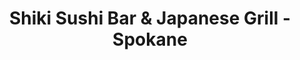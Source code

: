 ---
layout: place
title: Shiki Sushi Bar & Japanese Grill - Spokane
permalink: /washington/spokane/shiki-sushi-bar-japanese-grill-spokane.html
stateAbbr: WA
stateName: Washington
cityName: Spokane
seo:
  type: restaurant
  links: null
place_id: ChIJv3Ci9PIZnlQRW-RlGl2_4K8
photos:
  - name: >-
      places/ChIJv3Ci9PIZnlQRW-RlGl2_4K8/photos/AeeoHcI1mg7NsXVnAl_Jp76L-8mqZmkEE4xP_Z8IDCFSYcSJ-wVrtAX3RzAVcbbayra9MdvR0VDILfRk-AUrV_gYfoEhliRR0InPU1e0gycj0UotKgYJMzOHaqTse1Pw0L-b6kCOlRVxfna4_yoPg8UyFSWDArrqUI6OsQVoOLTZS9foo4o8p9PUqfqMVMb-91DcoEl8nU8NtdfJhySKzkw1Muq_mZqdr7FAYYGBBQ2RqTohRJBe3DC6Qt2NB_gKH1Ugv-ytsabkH7VrhjnpoiCAOxJyhbiuV4Uskmh59BDWYadvQA
    widthPx: 960
    heightPx: 759
    authorAttributions:
      - displayName: Shiki Sushi Bar & Japanese Grill - Spokane
        uri: https://maps.google.com/maps/contrib/100952827365943837612
        photoUri: >-
          https://lh3.googleusercontent.com/a-/ALV-UjVAyXYUB9rrjb65PMEsq4zW_hfD8G--wbtrQyzGZpSw5Qo0E6U=s100-p-k-no-mo
    flagContentUri: >-
      https://www.google.com/local/imagery/report/?cb_client=maps_api_places.places_api&image_key=!1e10!2sAF1QipPxAAfLfZSG1i0H8kfM2U8ev3fyLSOws-wMznAL&hl=en-US
    googleMapsUri: >-
      https://www.google.com/maps/place//data=!3m4!1e2!3m2!1sAF1QipPxAAfLfZSG1i0H8kfM2U8ev3fyLSOws-wMznAL!2e10!4m2!3m1!1s0x549e19f2f4a270bf:0xafe0bf5d1a65e45b
  - name: >-
      places/ChIJv3Ci9PIZnlQRW-RlGl2_4K8/photos/AeeoHcJHjBie88rMZKzhmOZ7yYsLp6z88Ys7TXfSzlD1jmxGtgyJf27KmoKlfPFdDjk0bsFYyD4vHZdSZQpLdMRt-93Bn-Pbod3wTRgFyyKqtQ3JMtKVLtuDAfLb9bOoBxK0oVNvpPiSGWqAZzvUVDQyc3SBlEm7Ng4ivyCpxn9GC1jP1qX6GR951UmTeZgdy9zoJxCw9lk2enNFSpn_j2CKqDPCQhxX6ZgLG10iDFBZOMomjkfF1QbWjqFF4s0yo8jQOEP0jikVuvXXjM2rj0Llv5SlM6x1ICJlXAqD3bQ4_BG9_A
    widthPx: 1702
    heightPx: 1276
    authorAttributions:
      - displayName: Shiki Sushi Bar & Japanese Grill - Spokane
        uri: https://maps.google.com/maps/contrib/100952827365943837612
        photoUri: >-
          https://lh3.googleusercontent.com/a-/ALV-UjVAyXYUB9rrjb65PMEsq4zW_hfD8G--wbtrQyzGZpSw5Qo0E6U=s100-p-k-no-mo
    flagContentUri: >-
      https://www.google.com/local/imagery/report/?cb_client=maps_api_places.places_api&image_key=!1e10!2sAF1QipOBY2TkyNygmb_ivQMrf98vcG5kIbO-gufFNchl&hl=en-US
    googleMapsUri: >-
      https://www.google.com/maps/place//data=!3m4!1e2!3m2!1sAF1QipOBY2TkyNygmb_ivQMrf98vcG5kIbO-gufFNchl!2e10!4m2!3m1!1s0x549e19f2f4a270bf:0xafe0bf5d1a65e45b
  - name: >-
      places/ChIJv3Ci9PIZnlQRW-RlGl2_4K8/photos/AeeoHcIrRDVLS4bmB2HOue8ILK8m04BNopEAvYk0E_YsciL-0vdoKFRcrNfN01QsW7QjYi0ZcL25712WTVcB-Byj6wdP6br23CC66E33YuNdpuSSt1rhJcxWVgCnAj2j3stqZVlgAW8c12oIFf8_3DroFTjudd760wAKYrrp4g747Yeh9Tn4nXHdpIiQp4DcmzBKPKs_-V5ziniZMkFL_vXLs9TCtiYxpX-SMScDJLOW0xLFSkuV0SqX1bF0wSZx-tY1wDjobutSur95L7h0FT7Cf6W38f3x26ASCwA_1KokCt723g
    widthPx: 1001
    heightPx: 1184
    authorAttributions:
      - displayName: Shiki Sushi Bar & Japanese Grill - Spokane
        uri: https://maps.google.com/maps/contrib/100952827365943837612
        photoUri: >-
          https://lh3.googleusercontent.com/a-/ALV-UjVAyXYUB9rrjb65PMEsq4zW_hfD8G--wbtrQyzGZpSw5Qo0E6U=s100-p-k-no-mo
    flagContentUri: >-
      https://www.google.com/local/imagery/report/?cb_client=maps_api_places.places_api&image_key=!1e10!2sAF1QipMTaAmhQlgohIHup1K9Io-fLrCppK5hs5HyRPYC&hl=en-US
    googleMapsUri: >-
      https://www.google.com/maps/place//data=!3m4!1e2!3m2!1sAF1QipMTaAmhQlgohIHup1K9Io-fLrCppK5hs5HyRPYC!2e10!4m2!3m1!1s0x549e19f2f4a270bf:0xafe0bf5d1a65e45b
  - name: >-
      places/ChIJv3Ci9PIZnlQRW-RlGl2_4K8/photos/AeeoHcKqzy-BT9bs26t_eRSoa69ACGACSdui0yZy65NvnSqp9zRjB54LeTpkzOe7pf7ACCkJ6t86jdH7Cas4VfkHYLtMRgnUCDlunt7Yj64R77lu10q6rVO61kJ7_5sUaDm2IsSR57uhiQpE_TM149F-TdGas7P-zodsaFiRBh_1hMEJ67VaxJEvRylqeivYmpbO1d91cC6mAuxtHdLEOSM9LWKyqVO9dijc8CWSCQtKIICRmF38SadE6cRR_9So3JdqHrG5KWD-HLTdyNRkmppe_qmVun9wdvmwXaHkO1_HV27dUg
    widthPx: 3433
    heightPx: 3433
    authorAttributions:
      - displayName: Shiki Sushi Bar & Japanese Grill - Spokane
        uri: https://maps.google.com/maps/contrib/100952827365943837612
        photoUri: >-
          https://lh3.googleusercontent.com/a-/ALV-UjVAyXYUB9rrjb65PMEsq4zW_hfD8G--wbtrQyzGZpSw5Qo0E6U=s100-p-k-no-mo
    flagContentUri: >-
      https://www.google.com/local/imagery/report/?cb_client=maps_api_places.places_api&image_key=!1e10!2sAF1QipMasbixWmKG4j9qUQb_yKsNyCLogkT5CnO6-itX&hl=en-US
    googleMapsUri: >-
      https://www.google.com/maps/place//data=!3m4!1e2!3m2!1sAF1QipMasbixWmKG4j9qUQb_yKsNyCLogkT5CnO6-itX!2e10!4m2!3m1!1s0x549e19f2f4a270bf:0xafe0bf5d1a65e45b
  - name: >-
      places/ChIJv3Ci9PIZnlQRW-RlGl2_4K8/photos/AeeoHcIbJ6JsjIyjVu2xn-UMjzvc-bjr9BJDgqsz8lhdtjpClNuW7r8FiqvieWAKEKwceprV1JR8t9Xd0j0r1ouNNfDYhJmqSZtrTCIEaxM3-yOh57AHMxfg0jlox2puHoNVHN94JXnqPrKxNmDcVr743Qjratq7nl4aQOOaMrdw2esO55e2H74QNHFZNkmHiZUP97-dZ2olvZ5BPeCZPUZwpVKgUkufQ9nrWS5-J_1x7u6_6TSfIWW5viJCwCsFbfH7XLiEur_FRxa1q24mNzpdtqX3fR-YG_Q8AXRPwoQoniAIqZDngZC_pNjXfjCuA-pClPOp_bRpZNiaAL535oDaZs0YKQFqtbIzP7kuWvQkzEbEm5Ns_v4Xo3J7sufpW_0mfxYRcIJHI3BseYx71GkShIsgz3FHXyDRfuVeaFmgwo7gEOrX
    widthPx: 3600
    heightPx: 4800
    authorAttributions:
      - displayName: Dung Ho
        uri: https://maps.google.com/maps/contrib/101301595736424613652
        photoUri: >-
          https://lh3.googleusercontent.com/a/ACg8ocIqqkk42nnvIujXQITvFjJAzkSHLxfSWhANc6wHa2vitqF1Zg=s100-p-k-no-mo
    flagContentUri: >-
      https://www.google.com/local/imagery/report/?cb_client=maps_api_places.places_api&image_key=!1e10!2sCIHM0ogKEICAgID7-p-0uwE&hl=en-US
    googleMapsUri: >-
      https://www.google.com/maps/place//data=!3m4!1e2!3m2!1sCIHM0ogKEICAgID7-p-0uwE!2e10!4m2!3m1!1s0x549e19f2f4a270bf:0xafe0bf5d1a65e45b
  - name: >-
      places/ChIJv3Ci9PIZnlQRW-RlGl2_4K8/photos/AeeoHcKiYpIrqtayTurvyyIX2tLEH-OVV6z_mNA7yvsb0paHNbTlXaZnFRtbwygqCLbTr2k4IRWtLdOl04aC7a7wl5sT9IyZzIq1qyH6vO4XXNw79tDZQNSaHinpmDRonoDdvDOsuiQUdq8gcI2PAm07XKjQgoXW77qQSOE9HlR-MbgfdA4cXgasZ45PO3lLpra2UY6pos1RpZfP0EbpwAlosdmbIDkFQhgyEzxxdArnVqYD24L0lAGJEQ9cs3C9ihPHgy5IB-aH1pZEzs5_fX8NKcbQ2q_6_7WTHBVOJZL9-7H0nQ
    widthPx: 448
    heightPx: 640
    authorAttributions:
      - displayName: Shiki Sushi Bar & Japanese Grill - Spokane
        uri: https://maps.google.com/maps/contrib/100952827365943837612
        photoUri: >-
          https://lh3.googleusercontent.com/a-/ALV-UjVAyXYUB9rrjb65PMEsq4zW_hfD8G--wbtrQyzGZpSw5Qo0E6U=s100-p-k-no-mo
    flagContentUri: >-
      https://www.google.com/local/imagery/report/?cb_client=maps_api_places.places_api&image_key=!1e10!2sAF1QipNjJ2QfH5hNxw1SyxFU3RfgCWsYzEA95qdlgyo-&hl=en-US
    googleMapsUri: >-
      https://www.google.com/maps/place//data=!3m4!1e2!3m2!1sAF1QipNjJ2QfH5hNxw1SyxFU3RfgCWsYzEA95qdlgyo-!2e10!4m2!3m1!1s0x549e19f2f4a270bf:0xafe0bf5d1a65e45b
  - name: >-
      places/ChIJv3Ci9PIZnlQRW-RlGl2_4K8/photos/AeeoHcJniH8jT4ssZihsXjsKlfVm2rGh8ni_gDsTZzUQr2piOSJ7RN3-6uEwTwz1Kr6Mbic2I3bGD1AOYH3DrJgHI689Bh3G0NxsXYDqALRYwscS4xgDOQCVlFcWlAvOO4BZgsue-A8aSmKTUfM7DSu9fuPmMfDQtQGt-q4HMOR7JsIM061RwXR5lxorcYUiNTexilAwTbF1Dl4J6HT_j6ym109K88QLmq9orzxd3oeXMcQMMz9XWjMb4qpvbhbMXQhZbIOWsuXMjZ8wMf18SYhbys5UkVU-OPuFVafXZBkwt5GlZQ
    widthPx: 3508
    heightPx: 3508
    authorAttributions:
      - displayName: Shiki Sushi Bar & Japanese Grill - Spokane
        uri: https://maps.google.com/maps/contrib/100952827365943837612
        photoUri: >-
          https://lh3.googleusercontent.com/a-/ALV-UjVAyXYUB9rrjb65PMEsq4zW_hfD8G--wbtrQyzGZpSw5Qo0E6U=s100-p-k-no-mo
    flagContentUri: >-
      https://www.google.com/local/imagery/report/?cb_client=maps_api_places.places_api&image_key=!1e10!2sAF1QipPAhNDy4u9RO7gi_BOVqeP6peSWTCSHdHEuaBFy&hl=en-US
    googleMapsUri: >-
      https://www.google.com/maps/place//data=!3m4!1e2!3m2!1sAF1QipPAhNDy4u9RO7gi_BOVqeP6peSWTCSHdHEuaBFy!2e10!4m2!3m1!1s0x549e19f2f4a270bf:0xafe0bf5d1a65e45b
  - name: >-
      places/ChIJv3Ci9PIZnlQRW-RlGl2_4K8/photos/AeeoHcKlQSfCbnpzLLeYNNptmPhpn-1_vm6XuSoSpwwGnjEo2jFSXtBs7ryPSc_UlbAK20f6EpIEL4mybz1oda8l6OBnbdAYPttYJX9sUGXAbXDlKoufaQCtjr8e9GDPlPq2x_k5xsUxJmg1jXTvAImK6rxxMkLuWs0a3rGc9Fsyvv8pYsVKdmlHTMjCFeW48oqlywDiTsDLpcEEcDtR13tXS-gQhlm95slQMp2zQ66cgpic5zsStO34uvEniu-vKd9i-mSFlDW38rbsnTI4emHCK-IL3jVp0yOTRj1MT6jRAStLFg
    widthPx: 807
    heightPx: 690
    authorAttributions:
      - displayName: Shiki Sushi Bar & Japanese Grill - Spokane
        uri: https://maps.google.com/maps/contrib/100952827365943837612
        photoUri: >-
          https://lh3.googleusercontent.com/a-/ALV-UjVAyXYUB9rrjb65PMEsq4zW_hfD8G--wbtrQyzGZpSw5Qo0E6U=s100-p-k-no-mo
    flagContentUri: >-
      https://www.google.com/local/imagery/report/?cb_client=maps_api_places.places_api&image_key=!1e10!2sAF1QipOs3qLerVuQUdkAWXzXqwbMVma4ckmF8W0XPRl1&hl=en-US
    googleMapsUri: >-
      https://www.google.com/maps/place//data=!3m4!1e2!3m2!1sAF1QipOs3qLerVuQUdkAWXzXqwbMVma4ckmF8W0XPRl1!2e10!4m2!3m1!1s0x549e19f2f4a270bf:0xafe0bf5d1a65e45b
  - name: >-
      places/ChIJv3Ci9PIZnlQRW-RlGl2_4K8/photos/AeeoHcKm_fG7xL3Lj6nVuFSTRBk0sh4wB-KRk2KQFhpS9sBkTjYp78Wy72KEU1sW2aalathKzvGn4b3bC26Qj9zJf6lqK7yDW8VvhRl1_e3pdgO9V1S6rNzBP0jR18QlR0QPH6ZQV-lcaPOFl7yweOh6pAt1rr-L8X_G_sMUDvYkpTcVohSrjN0UeoNC9zp_zw5w1w3ywoyKza4vJbrccwSewSdzon7N1_S-RpHGiFKv-Vn_doGCs438wq60hC0GnObEOPjFsx_QY_KBC-pw7x_iQDqEZxxJIzvuxsrIGmfo0_SnDrpKksJmxW7yG0BvrH6Hkon3MyttHkKDfrBOJtggKgQ95F94cMMTcLt6JMl5He3W_KU3eJ_Z4TB2bh4dSm82gdldlbUc3DE4GIDW4jVRtHtkKkgSUAIXkm4wS1PgqwfkiA
    widthPx: 4032
    heightPx: 3024
    authorAttributions:
      - displayName: gods backhand
        uri: https://maps.google.com/maps/contrib/113880608980467653578
        photoUri: >-
          https://lh3.googleusercontent.com/a-/ALV-UjUjw6NpZgQzrVj4Aude0Sxd_bf0Sb_12TcUzW5rjXbGa4YM2mnd=s100-p-k-no-mo
    flagContentUri: >-
      https://www.google.com/local/imagery/report/?cb_client=maps_api_places.places_api&image_key=!1e10!2sCIHM0ogKEICAgICj3pnRWQ&hl=en-US
    googleMapsUri: >-
      https://www.google.com/maps/place//data=!3m4!1e2!3m2!1sCIHM0ogKEICAgICj3pnRWQ!2e10!4m2!3m1!1s0x549e19f2f4a270bf:0xafe0bf5d1a65e45b
  - name: >-
      places/ChIJv3Ci9PIZnlQRW-RlGl2_4K8/photos/AeeoHcJxRRmHkxn5nCTH7C68PwmvxVqht_jTjW-_aplPUeIVD3JP-yhLHeIc0BMsSARrFpUcOjKsfe05F6CSDW7VReYE25S5HqvY1kzxNw3T2a4lGLkOCVlBEov50qGz_YL2L6SG_8_Quy1faItqS6YfsSmFCKL5UPSmYCC87RWZS7bfgFV9T1QDOcvtZzJhlKUDfZjgpnTj0B5PFEPPs1zQFNXMVAzUZDsn1Cz6BGBzpYDIn63k-miCFD2DrEf7f-D11H-ivDchRs3FCgNAm-5DorpnQDsSR0AgV7JhGalFOlflZw
    widthPx: 869
    heightPx: 740
    authorAttributions:
      - displayName: Shiki Sushi Bar & Japanese Grill - Spokane
        uri: https://maps.google.com/maps/contrib/100952827365943837612
        photoUri: >-
          https://lh3.googleusercontent.com/a-/ALV-UjVAyXYUB9rrjb65PMEsq4zW_hfD8G--wbtrQyzGZpSw5Qo0E6U=s100-p-k-no-mo
    flagContentUri: >-
      https://www.google.com/local/imagery/report/?cb_client=maps_api_places.places_api&image_key=!1e10!2sAF1QipP7f3mQyS8_DRZToDzuKHxNUjuwQFMmZPgrSnm-&hl=en-US
    googleMapsUri: >-
      https://www.google.com/maps/place//data=!3m4!1e2!3m2!1sAF1QipP7f3mQyS8_DRZToDzuKHxNUjuwQFMmZPgrSnm-!2e10!4m2!3m1!1s0x549e19f2f4a270bf:0xafe0bf5d1a65e45b
address: 808 W Main Ave Ste 105, Spokane, WA 99201, USA
street: 808 W Main Ave Ste 105
city: Spokane
state: WA
zip: '99201'
country: USA
neighborhood: Downtown Spokane
latitude: '47.659901'
longitude: '-117.423844'
accessibility_options:
  wheelchairAccessibleParking: true
  wheelchairAccessibleEntrance: true
  wheelchairAccessibleRestroom: true
  wheelchairAccessibleSeating: true
business_status: OPERATIONAL
name: Shiki Sushi Bar & Japanese Grill - Spokane
google_maps_links:
  directionsUri: >-
    https://www.google.com/maps/dir//''/data=!4m7!4m6!1m1!4e2!1m2!1m1!1s0x549e19f2f4a270bf:0xafe0bf5d1a65e45b!3e0
  placeUri: https://maps.google.com/?cid=12673339758016324699
  writeAReviewUri: >-
    https://www.google.com/maps/place//data=!4m3!3m2!1s0x549e19f2f4a270bf:0xafe0bf5d1a65e45b!12e1
  reviewsUri: >-
    https://www.google.com/maps/place//data=!4m4!3m3!1s0x549e19f2f4a270bf:0xafe0bf5d1a65e45b!9m1!1b1
  photosUri: >-
    https://www.google.com/maps/place//data=!4m3!3m2!1s0x549e19f2f4a270bf:0xafe0bf5d1a65e45b!10e5
primary_type: Japanese Restaurant
opening_hours:
  regular: null
  current: null
secondary_opening_hours:
  regular:
    weekdayDescriptions: null
    type: null
  current:
    weekdayDescriptions: null
    type: null
phone: null
price_level: null
price_range: null
rating: null
rating_count: 0
website: null
description: >-
  Discover Shiki Sushi in Spokane, WA$$$Shiki Sushi Bar & Japanese Grill in
  Spokane, WA, is a welcoming spot for those seeking authentic Japanese cuisine
  in a relaxed yet refined atmosphere. This establishment specializes in a
  variety of fresh dishes, including expertly crafted sushi rolls, flavorful
  ramen, and other Asian-inspired options that highlight quality ingredients and
  creative presentations. The upscale yet informal setting makes it an ideal
  choice for casual dinners or gatherings, with thoughtful accessibility
  features ensuring everyone can enjoy the experience. Patrons appreciate the
  blend of traditional flavors and modern twists, making it a standout option
  among sushi restaurants in the area for anyone searching for great Japanese
  places near me.
generative_summary: >-
  Discover Shiki Sushi in Spokane, WA$$$Shiki Sushi Bar & Japanese Grill in
  Spokane, WA, is a welcoming spot for those seeking authentic Japanese cuisine
  in a relaxed yet refined atmosphere. This establishment specializes in a
  variety of fresh dishes, including expertly crafted sushi rolls, flavorful
  ramen, and other Asian-inspired options that highlight quality ingredients and
  creative presentations. The upscale yet informal setting makes it an ideal
  choice for casual dinners or gatherings, with thoughtful accessibility
  features ensuring everyone can enjoy the experience. Patrons appreciate the
  blend of traditional flavors and modern twists, making it a standout option
  among sushi restaurants in the area for anyone searching for great Japanese
  places near me.
generative_disclosure: Summarized by AI using the Grok-3-Mini model.
reviews: null
review_summary: >-
  What Customers Are Saying$$$Folks who visit this Japanese spot often highlight
  the tasty specialty rolls and appetizers like coconut shrimp, praising the
  overall freshness and variety that keep things exciting. Many note the
  friendly service and attentive staff that add a warm touch to every meal,
  along with prices that feel just right for the quality you get. Customers
  frequently mention the beautiful way dishes are presented, which elevates the
  whole dining experience without overwhelming the wallet. While opinions vary,
  the general buzz is positive, with plenty of love for the fresh sushi and fun
  extras like boba, making it a solid pick for those craving top-rated sushi
  nearby. Overall, it's a go-to for enjoyable meals that leave you satisfied and
  eager to return.
review_disclosure: Summarized by AI using the Grok-3-Mini model.
parking_options: null
payment_options: null
allow_dogs: null
curbside_pickup: null
delivery: null
dine_in: null
good_for_children: null
good_for_groups: null
good_for_sports: null
live_music: null
menu_for_children: null
outdoor_seating: null
reservable: null
restroom: null
serves_beer: null
serves_breakfast: null
serves_brunch: null
serves_cocktails: null
serves_coffee: null
serves_dinner: null
serves_dessert: null
serves_lunch: null
serves_vegetarian_food: null
serves_wine: null
takeout: null
update_category: pro
places_description: null

---